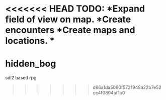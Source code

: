 <<<<<<< HEAD
TODO:
*Expand field of view on map.
*Create encounters
*Create maps and locations.
*
=======
# hidden_bog
sdl2 based rpg
>>>>>>> d66a1da5060f5721948a22b7e52ce4f0804af1b0
